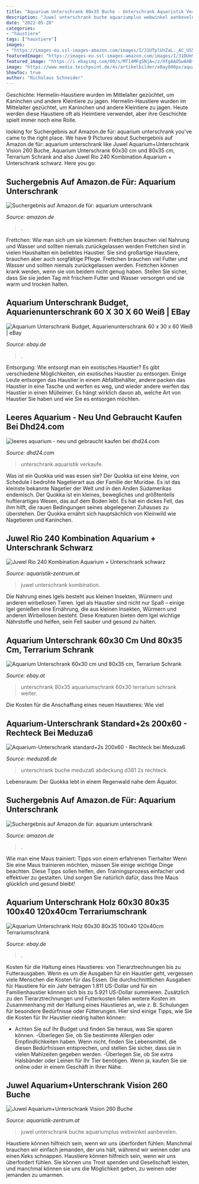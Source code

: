 ```yaml
---
title: "Aquarium Unterschrank 80x35 Buche - Unterschrank Aquaristik Verkaufe"
description: "Juwel unterschrank buche aquariumplus webwinkel aanbevelen"
date: "2022-05-20"
categories:
- "haustiere"
tags: ["haustiere"]
images:
- "https://images-eu.ssl-images-amazon.com/images/I/31UTplUnZaL._AC_US500_QL65_.jpg"
featuredImage: "https://images-eu.ssl-images-amazon.com/images/I/31DUmSyrWiL._AC_US218_.jpg"
featured_image: "https://i.ebayimg.com/00/s/MTI4MFg5NjA=/z/HfgAAOSw84BfTBnS/$_32.JPG?set_id=880000500F"
image: "https://www.media.teichpoint.de/4s/artikelbilder/eBay800px/aquarium-unterschrank-budget-serie-80x35.jpg"
ShowToc: true
author: "Nicholaus Schneider"
---
```



Geschichte: Hermelin-Haustiere wurden im Mittelalter gezüchtet, um Kaninchen und andere Kleintiere zu jagen.
Hermelin-Haustiere wurden im Mittelalter gezüchtet, um Kaninchen und andere Kleintiere zu jagen. Heute werden diese Haustiere oft als Heimtiere verwendet, aber ihre Geschichte spielt immer noch eine Rolle.

	

		
looking for Suchergebnis auf Amazon.de für: aquarium unterschrank you've came to the right place. We have 9 Pictures about Suchergebnis auf Amazon.de für: aquarium unterschrank like Juwel Aquarium+Unterschrank Vision 260 Buche, Aquarium Unterschrank 60x30 cm und 80x35 cm, Terrarium Schrank and also Juwel Rio 240 Kombination Aquarium + Unterschrank schwarz. Here you go:
		
    
## Suchergebnis Auf Amazon.de Für: Aquarium Unterschrank

<img loading=lazy src="https://images-eu.ssl-images-amazon.com/images/I/31UTplUnZaL._AC_US500_QL65_.jpg" onerror="this.onerror=null;this.src='https://tse4.mm.bing.net/th?id=OIP.ojKyjNqqkWBSUBUAYJsiRgHaHa&amp;pid=15.1';" alt="Suchergebnis auf Amazon.de für: aquarium unterschrank">

_Source: amazon.de_

>. 

	

Frettchen: Wie man sich um sie kümmert: Frettchen brauchen viel Nahrung und Wasser und sollten niemals zurückgelassen werden
Frettchen sind in vielen Haushalten ein beliebtes Haustier. Sie sind großartige Haustiere, brauchen aber auch sorgfältige Pflege. Frettchen brauchen viel Futter und Wasser und sollten niemals zurückgelassen werden. Frettchen können krank werden, wenn sie von beidem nicht genug haben. Stellen Sie sicher, dass Sie sie jeden Tag mit frischem Futter und Wasser versorgen und sie warm und trocken halten.

    
## Aquarium Unterschrank Budget, Aquarienunterschrank 60 X 30 X 60 Weiß | EBay

<img loading=lazy src="https://i.ebayimg.com/00/s/MTI4MFg5NjA=/z/HfgAAOSw84BfTBnS/$_32.JPG?set_id=880000500F" onerror="this.onerror=null;this.src='https://tse2.mm.bing.net/th?id=OIP.zYs_ZbIMyAU39hlKwTbvdQHaJ4&amp;pid=15.1';" alt="Aquarium Unterschrank Budget, Aquarienunterschrank 60 x 30 x 60 Weiß | eBay">

_Source: ebay.de_

>. 

	

Entsorgung: Wie entsorgt man ein exotisches Haustier?
Es gibt verschiedene Möglichkeiten, ein exotisches Haustier zu entsorgen. Einige Leute entsorgen das Haustier in einem Abfallbehälter, andere packen das Haustier in eine Tasche und werfen es weg, und wieder andere werfen das Haustier in einen Mülleimer. Es hängt wirklich davon ab, welche Art von Haustier Sie haben und wie Sie es entsorgen möchten.

    
## Leeres Aquarium - Neu Und Gebraucht Kaufen Bei Dhd24.com

<img loading=lazy src="https://bild3.qimage.de/schoene-aquarium-unterschrank-foto-bild-120388043.jpg" onerror="this.onerror=null;this.src='https://tse3.mm.bing.net/th?id=OIP.7b20NePRV2KfpfsjxoOqlgHaEK&amp;pid=15.1';" alt="leeres aquarium - neu und gebraucht kaufen bei dhd24.com">

_Source: dhd24.com_

>unterschrank aquaristik verkaufe. 

	

Was ist ein Quokka und was essen sie?
Der Quokka ist eine kleine, von Schedule I bedrohte Nagetierart aus der Familie der Muridae. Es ist das kleinste bekannte Nagetier der Welt und in den Anden Südamerikas endemisch. Der Quokka ist ein kleines, bewegliches und größtenteils huftierartiges Wesen, das auf dem Boden lebt. Es hat ein dickes Fell, das ihm hilft, die rauen Bedingungen seines abgelegenen Zuhauses zu überstehen. Der Quokka ernährt sich hauptsächlich von Kleinwild wie Nagetieren und Kaninchen.

    
## Juwel Rio 240 Kombination Aquarium + Unterschrank Schwarz

<img loading=lazy src="http://www.aquaristik-zentrum.at/shop/media/images/popup/juwel_rio_240_kombi_schwarz.jpg" onerror="this.onerror=null;this.src='https://tse4.mm.bing.net/th?id=OIP.c_-2swbhOkoitb8R3wrsygHaIm&amp;pid=15.1';" alt="Juwel Rio 240 Kombination Aquarium + Unterschrank schwarz">

_Source: aquaristik-zentrum.at_

>juwel unterschrank kombination. 

	

Die Nahrung eines Igels besteht aus kleinen Insekten, Würmern und anderen wirbellosen Tieren.
Igel als Haustier sind nicht nur Spaß – einige Igel genießen eine Ernährung, die aus kleinen Insekten, Würmern und anderen Wirbellosen besteht. Diese Kreaturen bieten dem Igel wichtige Nährstoffe und helfen, sein Fell sauber und gesund zu halten.

    
## Aquarium Unterschrank 60x30 Cm Und 80x35 Cm, Terrarium Schrank

<img loading=lazy src="https://www.media.teichpoint.de/4s/artikelbilder/eBay800px/aquarium-unterschrank-budget-serie-80x35.jpg" onerror="this.onerror=null;this.src='https://tse3.mm.bing.net/th?id=OIP.HMFZqXGybaLXPHIKWvYawAHaHa&amp;pid=15.1';" alt="Aquarium Unterschrank 60x30 cm und 80x35 cm, Terrarium Schrank">

_Source: ebay.at_

>unterschrank 80x35 aquariumschrank 60x30 terrarium schrank weiter. 

	

Die Kosten für die Anschaffung eines neuen Haustieres: Wie viel

    
## Aquarium-Unterschrank Standard+2s 200x60 - Rechteck Bei Meduza6

<img loading=lazy src="https://www.meduza6.de/option/23/buche.jpg" onerror="this.onerror=null;this.src='https://tse2.mm.bing.net/th?id=OIP.Ul1_RWjhTqaTW1Tz8Pv-dwHaFj&amp;pid=15.1';" alt="Aquarium-Unterschrank standard+2s 200x60 - Rechteck bei Meduza6">

_Source: meduza6.de_

>unterschrank buche meduza6 abdeckung d381 2s rechteck. 

	

Lebensraum: Der Quokka lebt in einem Regenwald nahe dem Äquator.

    
## Suchergebnis Auf Amazon.de Für: Aquarium Unterschrank

<img loading=lazy src="https://images-eu.ssl-images-amazon.com/images/I/31DUmSyrWiL._AC_US218_.jpg" onerror="this.onerror=null;this.src='https://tse1.mm.bing.net/th?id=OIP.Z-m57fnbe7kupPJWnmt5yAAAAA&amp;pid=15.1';" alt="Suchergebnis auf Amazon.de für: aquarium unterschrank">

_Source: amazon.de_

>. 

	

Wie man eine Maus trainiert: Tipps von einem erfahrenen Tierhalter
Wenn Sie eine Maus trainieren möchten, müssen Sie einige wichtige Dinge beachten. Diese Tipps sollen helfen, den Trainingsprozess einfacher und effektiver zu gestalten. Und sorgen Sie natürlich dafür, dass Ihre Maus glücklich und gesund bleibt!

    
## Aquarium Unterschrank Holz 60x30 80x35 100x40 120x40cm Terrariumschrank

<img loading=lazy src="https://i.ebayimg.com/images/g/PKkAAOSwOHhf4vlv/s-l400.jpg" onerror="this.onerror=null;this.src='https://tse2.mm.bing.net/th?id=OIP.GsYg7v9AwNtuyyM-SVhUXwAAAA&amp;pid=15.1';" alt="Aquarium Unterschrank Holz 60x30 80x35 100x40 120x40cm Terrariumschrank">

_Source: ebay.de_

>. 

	

Kosten für die Haltung eines Haustieres: von Tierarztrechnungen bis zu Futterausgaben.
Wenn es um die Ausgaben für ein Haustier geht, vergessen viele Menschen die Kosten für das Essen. Die durchschnittlichen Ausgaben für Haustiere für ein Jahr betragen 1.811 US-Dollar und für ein Familienhaustier können sich bis zu 5.921 US-Dollar summieren. Zusätzlich zu den Tierarztrechnungen und Futterkosten fallen weitere Kosten im Zusammenhang mit der Haltung eines Haustieres an, wie z. B. Schulungen für besondere Bedürfnisse oder Fütterungen. Hier sind einige Tipps, wie Sie die Kosten für Ihr Haustier niedrig halten können:
- Achten Sie auf Ihr Budget und finden Sie heraus, was Sie sparen können.
-Überlegen Sie, ob Sie bestimmte Allergien oder Empfindlichkeiten haben. Wenn nicht, finden Sie Lebensmittel, die diesen Bedürfnissen entsprechen, und stellen Sie sicher, dass sie in vielen Mahlzeiten gegeben werden.
-Überlegen Sie, ob Sie extra Halsbänder oder Leinen für Ihr Tier benötigen. Wenn ja, kaufen Sie sie online oder in einem Geschäft in Ihrer Nähe.

    
## Juwel Aquarium+Unterschrank Vision 260 Buche

<img loading=lazy src="http://www.aquaristik-zentrum.at/shop/media/images/popup/juwel_vision260_kombi_buche.jpg" onerror="this.onerror=null;this.src='https://tse2.mm.bing.net/th?id=OIP.BgiuzQoyZAiwEKQm2P4PPgHaIN&amp;pid=15.1';" alt="Juwel Aquarium+Unterschrank Vision 260 Buche">

_Source: aquaristik-zentrum.at_

>juwel unterschrank buche aquariumplus webwinkel aanbevelen. 

	

Haustiere können hilfreich sein, wenn wir uns überfordert fühlen: Manchmal brauchen wir einfach jemanden, der uns hält, während wir weinen oder uns einen Keks schnappen.
Haustiere können hilfreich sein, wenn wir uns überfordert fühlen. Sie können uns Trost spenden und Gesellschaft leisten, und manchmal können sie uns die Möglichkeit geben, zu weinen oder jemanden zu umarmen.

